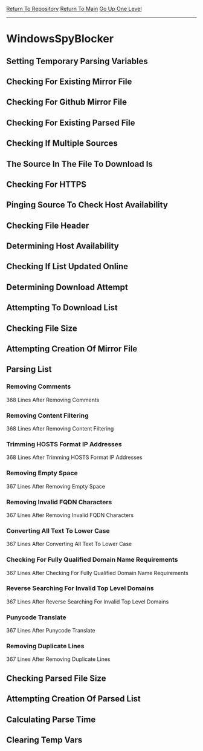 [Return To Repository](https://github.com/deathbybandaid/piholeparser/)
[Return To Main](https://github.com/deathbybandaid/piholeparser/blob/master/RecentRunLogs/Mainlog.md)
[Go Up One Level](https://github.com/deathbybandaid/piholeparser/blob/master/RecentRunLogs/TopLevelScripts/30-Processing-External-Blacklists.md)
____________________________________
# WindowsSpyBlocker
## Setting Temporary Parsing Variables
## Checking For Existing Mirror File
## Checking For Github Mirror File
## Checking For Existing Parsed File
## Checking If Multiple Sources
## The Source In The File To Download Is
## Checking For HTTPS
## Pinging Source To Check Host Availability
## Checking File Header
## Determining Host Availability
## Checking If List Updated Online
## Determining Download Attempt
## Attempting To Download List
## Checking File Size
## Attempting Creation Of Mirror File
## Parsing List
### Removing Comments
368 Lines After Removing Comments
### Removing Content Filtering
368 Lines After Removing Content Filtering
### Trimming HOSTS Format IP Addresses
368 Lines After Trimming HOSTS Format IP Addresses
### Removing Empty Space
367 Lines After Removing Empty Space
### Removing Invalid FQDN Characters
367 Lines After Removing Invalid FQDN Characters
### Converting All Text To Lower Case
367 Lines After Converting All Text To Lower Case
### Checking For Fully Qualified Domain Name Requirements
367 Lines After Checking For Fully Qualified Domain Name Requirements
### Reverse Searching For Invalid Top Level Domains
367 Lines After Reverse Searching For Invalid Top Level Domains
### Punycode Translate
367 Lines After Punycode Translate
### Removing Duplicate Lines
367 Lines After Removing Duplicate Lines
## Checking Parsed File Size
## Attempting Creation Of Parsed List
## Calculating Parse Time
## Clearing Temp Vars
